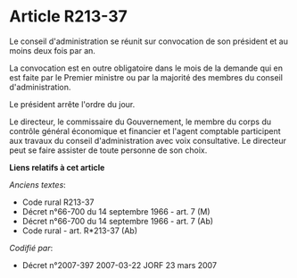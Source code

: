 # Article R213-37

Le conseil d'administration se réunit sur convocation de son président et au moins deux fois par an.

La convocation est en outre obligatoire dans le mois de la demande qui en est faite par le Premier ministre ou par la
majorité des membres du conseil d'administration.

Le président arrête l'ordre du jour.

Le directeur, le commissaire du Gouvernement, le membre du corps du contrôle général économique et financier et l'agent
comptable participent aux travaux du conseil d'administration avec voix consultative. Le directeur peut se faire assister de
toute personne de son choix.

**Liens relatifs à cet article**

_Anciens textes_:

  - Code rural R213-37
  - Décret n°66-700 du 14 septembre 1966 - art. 7 (M)
  - Décret n°66-700 du 14 septembre 1966 - art. 7 (Ab)
  - Code rural - art. R*213-37 (Ab)

_Codifié par_:

  - Décret n°2007-397 2007-03-22 JORF 23 mars 2007
